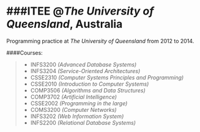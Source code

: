 ###ITEE @_The University of Queensland_, Australia
=======
Programming practice at _The University of Queensland_ from 2012 to 2014.

####Courses:

> - INFS3200 _(Advanced Database Systems)_
> - INFS3204 _(Service-Oriented Architectures)_
> - CSSE2310 _(Computer Systems Principles and Programming)_
> - CSSE2010 _(Introduction to Computer Systems)_
> - COMP3506 _(Algorithms and Data Structures)_
> - COMP3702 _(Artificial Intelligence)_
> - CSSE2002 _(Programming in the large)_
> - COMS3200 _(Computer Networks)_
> - INFS3202 _(Web Information System)_
> - INFS2200 _(Relational Database Systems)_
